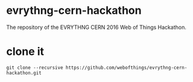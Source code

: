 # evrythng-cern-hackathon
The repository of the EVRYTHNG CERN 2016 Web of Things Hackathon.

# clone it
`git clone --recursive https://github.com/webofthings/evrythng-cern-hackathon.git`

